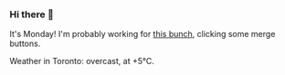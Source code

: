 ### Hi there :wave:

It's Monday! I'm probably working for [this bunch](https://github.com/kohofinancial), clicking some merge buttons.

Weather in Toronto: overcast, at +5°C.
